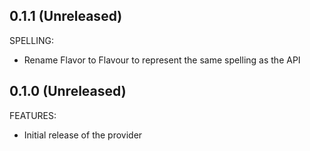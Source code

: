## 0.1.1 (Unreleased)

SPELLING:
- Rename Flavor to Flavour to represent the same spelling as the API

## 0.1.0 (Unreleased)

FEATURES:
- Initial release of the provider